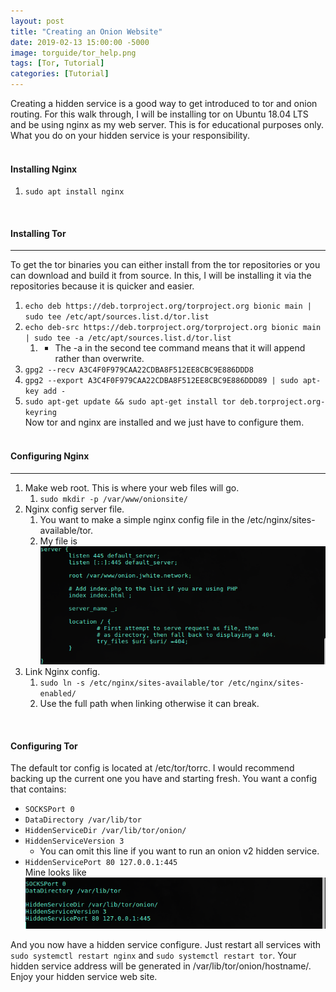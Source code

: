 ```yaml
---
layout: post
title: "Creating an Onion Website"
date: 2019-02-13 15:00:00 -5000
image: torguide/tor_help.png
tags: [Tor, Tutorial]
categories: [Tutorial]
---
```

Creating a hidden service is a good way to get introduced to tor and onion routing. For this walk through, I will be installing tor on Ubuntu 18.04 LTS and be using nginx as my web server. This is for educational purposes only. What you do on your hidden service is your responsibility.  
&nbsp;

#### Installing Nginx  

1. ```sudo apt install nginx```  

&nbsp;  

#### Installing Tor

---
To get the tor binaries you can either install from the tor repositories or you can download and build it from source. In this, I will be installing it via the repositories because it is quicker and easier.  

1. ```echo deb https://deb.torproject.org/torproject.org bionic main | sudo tee /etc/apt/sources.list.d/tor.list```
2. ```echo deb-src https://deb.torproject.org/torproject.org bionic main | sudo tee -a /etc/apt/sources.list.d/tor.list```
   1. - The -a in the second tee command means that it will append rather than overwrite.
3. ```gpg2 --recv A3C4F0F979CAA22CDBA8F512EE8CBC9E886DDD8```
4. ```gpg2 --export A3C4F0F979CAA22CDBA8F512EE8CBC9E886DDD89 | sudo apt-key add -```
5. ```sudo apt-get update && sudo apt-get install tor deb.torproject.org-keyring```  
Now tor and nginx are installed and we just have to configure them.  
&nbsp;  

#### Configuring Nginx

---

1. Make web root. This is where your web files will go.
   1. ```sudo mkdir -p /var/www/onionsite/```
2. Nginx config server file.
   1. You want to make a simple nginx config file in the /etc/nginx/sites-available/tor.
   2. My file is ![Nginx config file](/img/torguide/nginxconfig.png)
3. Link Nginx config.
   1. ```sudo ln -s /etc/nginx/sites-available/tor /etc/nginx/sites-enabled/```
   2. Use the full path when linking otherwise it can break.  

&nbsp;  

#### Configuring Tor

The default tor config is located at /etc/tor/torrc. I would recommend backing up the current one you have and starting fresh. You want a config that contains:

- `SOCKSPort 0`
- `DataDirectory /var/lib/tor`  
- `HiddenServiceDir /var/lib/tor/onion/`  
- `HiddenServiceVersion 3`
  - You can omit this line if you want to run an onion v2 hidden service.  
- `HiddenServicePort 80 127.0.0.1:445`  
Mine looks like ![Tor Config File](/img/torguide/torconfig.png)

And you now have a hidden service configure. Just restart all services with ```sudo systemctl restart nginx``` and ```sudo systemctl restart tor```. Your hidden service address will be generated in /var/lib/tor/onion/hostname/.  
Enjoy your hidden service web site.
